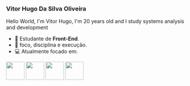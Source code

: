 ### Vitor Hugo Da Silva Oliveira
Hello World, I'm Vitor Hugo, I'm 20 years old and I study systems analysis and development

- 📝 Estudante de **Front-End**.
- 🚀 foco, disciplina e execução.
- 💻 Atualmente focado em:

<div class="display: inline-block;">
  <img width="50" height="50" src="https://cdn.jsdelivr.net/gh/devicons/devicon@latest/icons/html5/html5-original.svg" />
  <img width="50" height="50" src="https://cdn.jsdelivr.net/gh/devicons/devicon@latest/icons/css3/css3-original.svg" />
  <img width="50" height="50" src="https://cdn.jsdelivr.net/gh/devicons/devicon@latest/icons/javascript/javascript-original.svg" />
  <img width="50" height="50" src="https://cdn.jsdelivr.net/gh/devicons/devicon@latest/icons/react/react-original.svg" />
</div>
